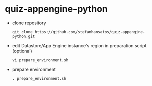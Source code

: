 # quiz-appengine-python

- clone repository 

    `git clone https://github.com/stefanhansatos/quiz-appengine-python.git`
    
- edit Datastore/App Engine instance's region in preparation script (optional)

    `vi prepare_environment.sh`
    
- prepare environment 

    `. prepare_environment.sh`



